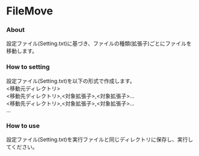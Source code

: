 FileMove
========
### About
設定ファイル(Setting.txt)に基づき、ファイルの種類(拡張子)ごとにファイルを移動します。

### How to setting
設定ファイル(Setting.txt)を以下の形式で作成します。   
<移動元ディレクトリ>   
<移動先ディレクトリ>,<対象拡張子>,<対象拡張子>...   
<移動先ディレクトリ>,<対象拡張子>,<対象拡張子>...   
...

### How to use
設定ファイル(Setting.txt)を実行ファイルと同じディレクトリに保存し、実行してください。